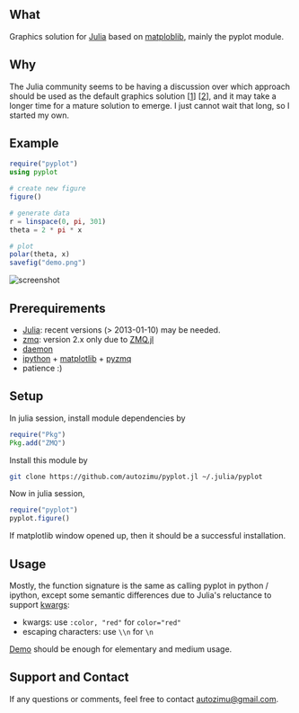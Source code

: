 ## What

Graphics solution for [Julia][] based on [matploblib][], mainly the pyplot
module.


## Why

The Julia community seems to be having a discussion over which approach
should be used as the default graphics solution [[1][graphics-wiki]]
[[2][graphics-gg]], and it may take a longer time for a mature solution to
emerge. I just cannot wait that long, so I started my own.

[graphics-wiki]: https://github.com/JuliaLang/julia/wiki/Graphics
[graphics-gg]: https://groups.google.com/forum/?fromgroups=#!searchin/julia-dev/plot$20interface/julia-dev/Mi44lkCusCw/u3B3KZx0BO0J

## Example

```julia
require("pyplot")
using pyplot

# create new figure
figure()

# generate data
r = linspace(0, pi, 301)
theta = 2 * pi * x

# plot
polar(theta, x)
savefig("demo.png")
```

![screenshot](https://github.com/autozimu/pyplot.jl/raw/master/demo/demo.png)

## Prerequirements

* [Julia](https://github.com/JuliaLang/julia): recent versions
(> 2013-01-10) may be needed.
* [zmq](http://www.zeromq.org/): version 2.x only due to [ZMQ.jl](https://github.com/aviks/ZMQ.jl)
* [daemon](http://libslack.org/daemon/)
* [ipython](http://ipython.org/) +
[matplotlib](http://matplotlib.org/) +
[pyzmq](https://github.com/zeromq/pyzmq)
* patience :)

## Setup

In julia session, install module dependencies by

```julia
require("Pkg")
Pkg.add("ZMQ")
```

Install this module by

```bash
git clone https://github.com/autozimu/pyplot.jl ~/.julia/pyplot
```

Now in julia session,

```julia
require("pyplot")
pyplot.figure()
```

If matplotlib window opened up, then it should be a successful
installation.

## Usage

Mostly, the function signature is the same as calling pyplot in python /
ipython, except some semantic differences due to Julia's reluctance to
support [kwargs][]:

[kwargs]: http://rosettacode.org/wiki/Named_parameters

* kwargs: use `:color, "red"` for `color="red"`
* escaping characters: use `\\n` for `\n`

[Demo][demo] should be enough for elementary and medium usage.

[demo]: https://github.com/autozimu/pyplot.jl/tree/master/demo

## Support and Contact

If any questions or comments, feel free to contact <autozimu@gmail.com>.

[Julia]: http://julialang.org/ "The Julia Language"
[matploblib]: http://matplotlib.org/ "matplotlib"
